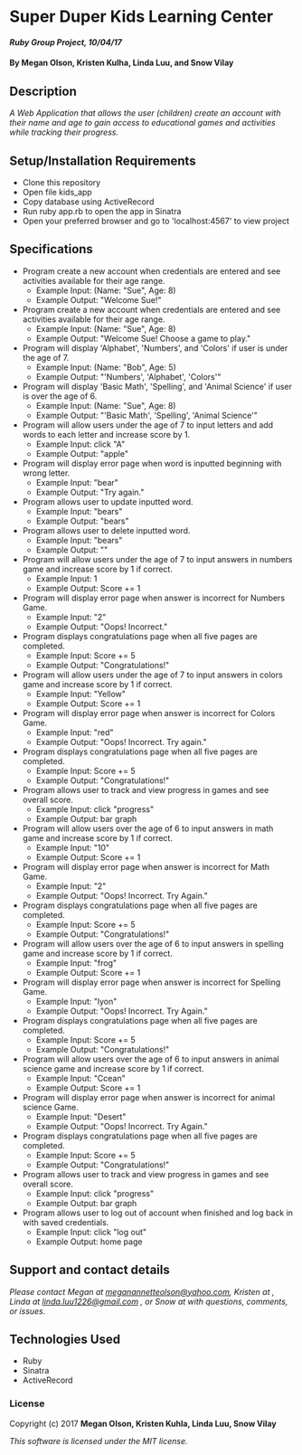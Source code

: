 # Super Duper Kids Learning Center

#### _Ruby Group Project, 10/04/17_

#### By Megan Olson, Kristen Kulha, Linda Luu, and Snow Vilay

## Description

_A Web Application that allows the user (children) create an account with their name and age to gain access to educational games and activities while tracking their progress._

## Setup/Installation Requirements

* Clone this repository
* Open file kids_app
* Copy database using ActiveRecord
* Run ruby app.rb to open the app in Sinatra
* Open your preferred browser and go to 'localhost:4567' to view project

## Specifications

* Program create a new account when credentials are entered and see activities available for their age range.
  * Example Input: (Name: "Sue", Age: 8)
  * Example Output: "Welcome Sue!"
* Program create a new account when credentials are entered and see activities available for their age range.
  * Example Input: (Name: "Sue", Age: 8)
  * Example Output: "Welcome Sue! Choose a game to play."
* Program will display 'Alphabet', 'Numbers', and 'Colors' if user is under the age of 7.
  * Example Input: (Name: "Bob", Age: 5)
  * Example Output: "'Numbers', 'Alphabet', 'Colors'"
* Program will display 'Basic Math', 'Spelling', and 'Animal Science' if user is over the age of 6.
  * Example Input: (Name: "Sue", Age: 8)
  * Example Output: "'Basic Math', 'Spelling', 'Animal Science'"
* Program will allow users under the age of 7 to input letters and add words to each letter and increase score by 1.
  * Example Input: click "A"
  * Example Output: "apple"
* Program will display error page when word is inputted beginning with wrong letter.
  * Example Input: "bear"
  * Example Output: "Try again."
* Program allows user to update inputted word.
  * Example Input: "bears"
  * Example Output: "bears"
* Program allows user to delete inputted word.
  * Example Input: "bears"
  * Example Output: ""
* Program will allow users under the age of 7 to input answers in numbers game and increase score by 1 if correct.
  * Example Input: 1
  * Example Output: Score += 1
* Program will display error page when answer is incorrect for Numbers Game.
  * Example Input: "2"
  * Example Output: "Oops! Incorrect."
* Program displays congratulations page when all five pages are completed.
  * Example Input: Score += 5
  * Example Output: "Congratulations!"
* Program will allow users under the age of 7 to input answers in colors game and increase score by 1 if correct.
  * Example Input: "Yellow"
  * Example Output: Score += 1
* Program will display error page when answer is incorrect for Colors Game.
  * Example Input: "red"
  * Example Output: "Oops! Incorrect. Try again."
* Program displays congratulations page when all five pages are completed.
  * Example Input: Score += 5
  * Example Output: "Congratulations!"
* Program allows user to track and view progress in games and see overall score.
  * Example Input: click "progress"
  * Example Output: bar graph
* Program will allow users over the age of 6 to input answers in math game and increase score by 1 if correct.
  * Example Input: "10"
  * Example Output: Score += 1
* Program will display error page when answer is incorrect for Math Game.
  * Example Input: "2"
  * Example Output: "Oops! Incorrect. Try Again."
* Program displays congratulations page when all five pages are completed.
  * Example Input: Score += 5
  * Example Output: "Congratulations!"
* Program will allow users over the age of 6 to input answers in spelling game and increase score by 1 if correct.
  * Example Input: "frog"
  * Example Output: Score += 1
* Program will display error page when answer is incorrect for Spelling Game.
  * Example Input: "lyon"
  * Example Output: "Oops! Incorrect. Try Again."
* Program displays congratulations page when all five pages are completed.
  * Example Input: Score += 5
  * Example Output: "Congratulations!"
* Program will allow users over the age of 6 to input answers in animal science game and increase score by 1 if correct.
  * Example Input: "Ccean"
  * Example Output: Score += 1
* Program will display error page when answer is incorrect for animal science Game.
  * Example Input: "Desert"
  * Example Output: "Oops! Incorrect. Try Again."
* Program displays congratulations page when all five pages are completed.
  * Example Input: Score += 5
  * Example Output: "Congratulations!"
* Program allows user to track and view progress in games and see overall score.
  * Example Input: click "progress"
  * Example Output: bar graph
* Program allows user to log out of account when finished and log back in with saved credentials.
  * Example Input: click "log out"
  * Example Output: home page


## Support and contact details

_Please contact Megan at meganannetteolson@yahoo.com, Kristen at  , Linda at linda.luu1226@gmail.com , or Snow at with questions, comments, or issues._

## Technologies Used

* Ruby
* Sinatra
* ActiveRecord

### License

Copyright (c) 2017 **Megan Olson, Kristen Kuhla, Linda Luu, Snow Vilay**

*This software is licensed under the MIT license.*
